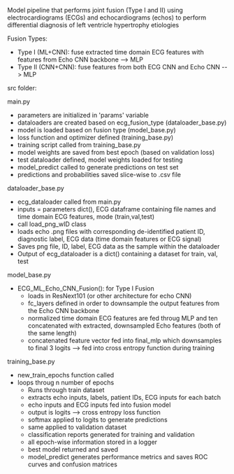 Model pipeline that performs joint fusion (Type I and II) using electrocardiograms (ECGs) and echocardiograms (echos) to perform differential diagnosis of left ventricle hypertrophy etiologies

Fusion Types:
- Type I (ML+CNN): fuse extracted time domain ECG features with features from Echo CNN backbone --> MLP
- Type II (CNN+CNN): fuse features from both ECG CNN and Echo CNN --> MLP

src folder:

main.py
- parameters are initialized in 'params' variable
- dataloaders are created based on ecg_fusion_type (dataloader_base.py)
- model is loaded based on fusion type (model_base.py)
- loss function and optimizer defined (training_base.py)
- training script called from training_base.py
- model weights are saved from best epoch (based on validation loss)
- test dataloader defined, model weights loaded for testing
- model_predict called to generate predictions on test set
- predictions and probabilities saved slice-wise to .csv file

dataloader_base.py
- ecg_dataloader called from main.py
- inputs = parameters dict(), ECG dataframe containing file names and time domain ECG features, mode (train,val,test)
- call load_png_wID class
- loads echo .png files with corresponding de-identified patient ID, diagnostic label, ECG data (time domain features or ECG signal)
- Saves png file, ID, label, ECG data as the sample within the dataloader
- Output of ecg_dataloader is a dict() containing a dataset for train, val, test

model_base.py
- ECG_ML_Echo_CNN_Fusion(): for Type I Fusion
  - loads in ResNext101 (or other architecture for echo CNN)
  - fc_layers defined in order to downsample the output features from the Echo CNN backbone
  - normalized time domain ECG features are fed throug MLP and ten concatenated with extracted, downsampled Echo features (both of the same length)
  - concatenated feature vector fed into final_mlp which downsamples to final 3 logits --> fed into cross entropy function during training
 
training_base.py
- new_train_epochs function called
- loops throug n number of epochs
  - Runs through train dataset
  - extracts echo inputs, labels, patient IDs, ECG inputs for each batch
  - echo inputs and ECG inputs fed into fusion model
  - output is logits --> cross entropy loss function
  - softmax applied to logits to generate predictions
  - same applied to validation dataset
  - classification reports generated for training and validation
  - all epoch-wise information stored in a logger
  - best model returned and saved
  - model_predict generates performance metrics and saves ROC curves and confusion matrices
